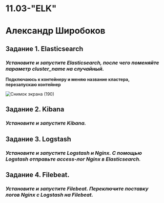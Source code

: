 # 11.03-"ELK"
# Александр Широбоков
## Задание 1. Elasticsearch
### *Установите и запустите Elasticsearch, после чего поменяйте параметр cluster_name на случайный.*
**Подключаюсь к контейнеру и меняю название кластера, перезапускаю контейнер**

![Снимок экрана (190)](https://github.com/AleksandrShirobokov/11.03-ELK/assets/69298696/86a642d5-9705-45c4-8406-0b406271ed80)

## Задание 2. Kibana
### *Установите и запустите Kibana.*
## Задание 3. Logstash
### *Установите и запустите Logstash и Nginx. С помощью Logstash отправьте access-лог Nginx в Elasticsearch.*
## Задание 4. Filebeat.
### *Установите и запустите Filebeat. Переключите поставку логов Nginx с Logstash на Filebeat.*
